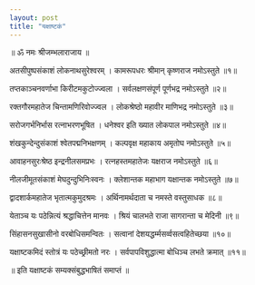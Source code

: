 ```yaml
---
layout: post
title: "यक्षाष्टकं"
---
```


॥ ॐ नमः श्रीजम्भलाराजाय ॥

अतसीपुष्पसंकाशं लोकनाथसुरेश्वरम् ।
कामरूपधरः श्रीमान् कृष्णराज नमोऽस्तुते ॥१॥

तप्तकाञ्चनवर्णाभा किरीटमकुटोज्ज्वला ।
सर्वलक्षणसंपूर्ण पूर्णभद्र नमोऽस्तुते ॥२॥

रक्तगौरमहातेज चिन्तामणिरिवोज्ज्वल ।
लोकश्रेष्ठो महावीर माणिभद्र नमोऽस्तुते ॥३॥

सरोजगर्भनिर्भास रत्नाभरणभूषित ।
धनेश्वर इति ख्यात लोकपाल नमोऽस्तुते ॥४॥

शंखकुन्देन्दुसंकाशं श्वेतपद्मनिभक्षणम् ।
कल्पवृक्ष महाकाय अमृतोघ नमोऽस्तुते ॥५॥

आवाहनसुरःश्रेष्ठ इन्द्रनीलसमप्रभः ।
रत्नहस्तमहातेजः यक्षराज नमोऽस्तुते ॥६॥

नीलजीमूतसंकाशं मेघदुन्दुभिनिःस्वनः ।
क्लेशान्तक महाभाग यक्षान्तक नमोऽस्तुते ॥७॥

द्वादशार्कमहातेज भृतात्मकुमुदश्रमः ।
अर्थिनामर्थदाता च नमस्ते वस्तुसाधक ॥८॥

येताञ्च यः पठेन्नित्यं श्रद्धाचित्तेन मानवः ।
श्रियं चालभते राजा सागरान्ता च मेदिनी ॥९॥

सिंहासनसुखासीनो वरबोधिसमन्वितः ।
सत्वानां देशयद्धर्म्मसर्व्वसत्वहितेच्छया ॥१०॥

यक्षाष्टकमिदं स्तोत्रं यः पठेच्छ्रीमतो नरः ।
सर्वपापविशुद्धात्मा बोधिञ्च लभते क्रमात् ॥११॥

॥ इति यक्षाष्टकं सम्यक्संबुद्धभाषितं समाप्तं ॥